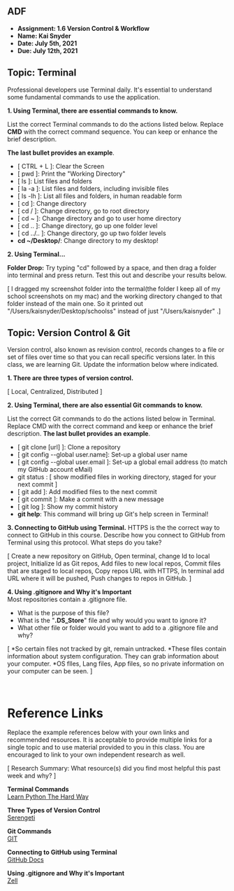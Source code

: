 

## ADF

* **Assignment: 1.6 Version Control & Workflow**
* **Name: Kai Snyder**
* **Date: July 5th, 2021**
* **Due: July 12th, 2021**

## Topic: Terminal
Professional developers use Terminal daily. It's essential to understand some fundamental commands to use the application.   

**1. Using Terminal, there are essential commands to know.**

List the correct Terminal commands to do the actions listed below. Replace **CMD** with the correct command sequence. You can keep or enhance the brief description. 

**The last bullet provides an example**.

* [ CTRL + L ]: Clear the Screen 
* [ pwd ]: Print the "Working Directory"
* [ ls ]: List files and folders
* [ la -a ]: List files and folders, including invisible files
* [ ls -lh ]: List all files and folders, in human readable form
* [ cd ]: Change directory
* [ cd / ]: Change directory, go to root directory
* [ cd ~ ]: Change directory and go to user home directory
* [ cd .. ]: Change directory, go up one folder level
* [ cd ../.. ]: Change directory, go up two folder levels
* **cd ~/Desktop/**: Change directory to my desktop! 


**2. Using Terminal...**

**Folder Drop:** Try typing "cd" followed by a space, and then drag a folder into terminal and press return. Test this out and describe your results below.  

[ I dragged my screenshot folder into the termal(the folder I keep all of my school screenshots on my mac) and the working directory changed to that folder instead of the main one. So it printed out "/Users/kaisnyder/Desktop/schoolss" instead of just "/Users/kaisnyder" .]


## Topic: Version Control & Git
Version control, also known as revision control, records changes to a file or set of files over time so that you can recall specific versions later. In this class, we are learning Git. Update the information below where indicated.  

**1. There are three types of version control.**

[ Local, Centralized, Distributed ]



**2. Using Terminal, there are also essential Git commands to know.**

List the correct Git commands to do the actions listed below in Terminal. Replace CMD with the correct command and keep or enhance the brief description. **The last bullet provides an example**. 

* [ git clone [url] ]: Clone a repository
* [ git config --global user.name]: Set-up a global user name
* [ git config --global user.email ]: Set-up a global email address (to match my GitHub account eMail)
* git status : [ show modified files in working directory, staged for your next commit ]
* [ git add ]: Add modified files to the next commit
* [ git commit ]: Make a commit with a new message
* [ git log ]: Show my commit history
* **git help**: This command will bring up Git's help screen in Terminal!
    



**3. Connecting to GitHub using Terminal.**
HTTPS is the the correct way to connect to GitHub in this course. Describe how you connect to GitHub from Terminal using this protocol. What steps do you take? 

[ Create a new repository on GitHub, Open terminal, change ld to local project, Initialize ld as Git repos, Add files to new local repos, Commit files that are staged to local repos, Copy repos URL with HTTPS, In terminal add URL where it will be pushed, Push changes to repos in GitHub. ]



**4. Using .gitignore and Why it's Important**  
Most repositories contain a .gitignore file. 

* What is the purpose of this file?  
* What is the "**.DS_Store**" file and why would you want to ignore it?
* What other file or folder would you want to add to a .gitignore file and why? 


[ 
*So certain files not tracked by git, remain untracked. 
*These files contain information about system configuration. They can grab information about your computer.
*OS fIles, Lang files, App files, so no private information on your computer can be seen. ]



<br>

# Reference Links
Replace the example references below with your own links and recommended resources. It is acceptable to provide multiple links for a single topic and to use material provided to you in this class. You are encouraged to link to your own independent research as well. 

[ Research Summary: What resource(s) did you find most helpful this past week and why? ]

**Terminal Commands**  
[Learn Python The Hard Way](https://learnpythonthehardway.org/book/appendixa.html)  

**Three Types of Version Control**  
[Serengeti](https://serengetitech.com/tech/introduction-to-git-and-types-of-version-control-systems/)

**Git Commands**  
[GIT](https://git-scm.com/)

**Connecting to GitHub using Terminal**  
[GitHub Docs](https://docs.github.com/en/github/importing-your-projects-to-github/importing-source-code-to-github/adding-an-existing-project-to-github-using-the-command-line)

**Using .gitignore and Why it's Important**  
[Zell](https://zellwk.com/blog/gitignore/)




